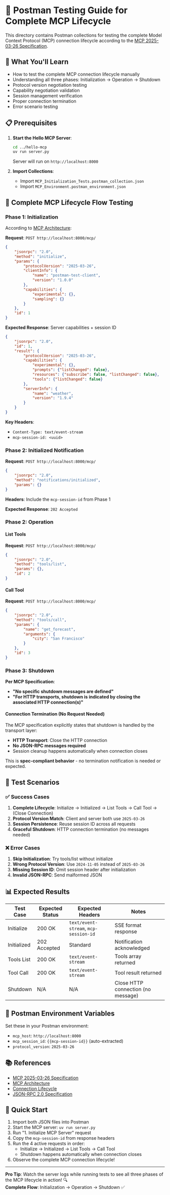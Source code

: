 # 📮 Postman Testing Guide for Complete MCP Lifecycle

This directory contains Postman collections for testing the complete Model Context Protocol (MCP) connection lifecycle according to the [MCP 2025-03-26 Specification](https://modelcontextprotocol.io/specification/2025-03-26).

## 🎯 What You'll Learn

- How to test the complete MCP connection lifecycle manually
- Understanding all three phases: Initialization → Operation → Shutdown
- Protocol version negotiation testing
- Capability negotiation validation
- Session management verification
- Proper connection termination
- Error scenario testing

## 📋 Prerequisites

1. **Start the Hello MCP Server**:
   ```bash
   cd ../hello-mcp
   uv run server.py
   ```
   Server will run on `http://localhost:8000`

2. **Import Collections**:
   - Import `MCP_Initialization_Tests.postman_collection.json`
   - Import `MCP_Environment.postman_environment.json`

## 🔄 Complete MCP Lifecycle Flow Testing

### **Phase 1: Initialization** 
According to [MCP Architecture](https://modelcontextprotocol.io/specification/2025-03-26/architecture#connection-lifecycle):

**Request**: `POST http://localhost:8000/mcp/`
```json
{
    "jsonrpc": "2.0",
    "method": "initialize",
    "params": {
        "protocolVersion": "2025-03-26",
        "clientInfo": {
            "name": "postman-test-client",
            "version": "1.0.0"
        },
        "capabilities": {
            "experimental": {},
            "sampling": {}
        }
    },
    "id": 1
}
```

**Expected Response**: Server capabilities + session ID
```json
{
    "jsonrpc": "2.0",
    "id": 1,
    "result": {
        "protocolVersion": "2025-03-26",
        "capabilities": {
            "experimental": {},
            "prompts": {"listChanged": false},
            "resources": {"subscribe": false, "listChanged": false},
            "tools": {"listChanged": false}
        },
        "serverInfo": {
            "name": "weather",
            "version": "1.9.4"
        }
    }
}
```

**Key Headers**:
- `Content-Type: text/event-stream`
- `mcp-session-id: <uuid>`

### **Phase 2: Initialized Notification**
**Request**: `POST http://localhost:8000/mcp/`
```json
{
    "jsonrpc": "2.0",
    "method": "notifications/initialized",
    "params": {}
}
```

**Headers**: Include the `mcp-session-id` from Phase 1

**Expected Response**: `202 Accepted`

### **Phase 2: Operation**

#### List Tools
**Request**: `POST http://localhost:8000/mcp/`
```json
{
    "jsonrpc": "2.0",
    "method": "tools/list",
    "params": {},
    "id": 2
}
```

#### Call Tool
**Request**: `POST http://localhost:8000/mcp/`
```json
{
    "jsonrpc": "2.0",
    "method": "tools/call",
    "params": {
        "name": "get_forecast",
        "arguments": {
            "city": "San Francisco"
        }
    },
    "id": 3
}
```

### **Phase 3: Shutdown**

**Per MCP Specification**: 
- **"No specific shutdown messages are defined"**
- **"For HTTP transports, shutdown is indicated by closing the associated HTTP connection(s)"**

#### Connection Termination (No Request Needed)
The MCP specification explicitly states that shutdown is handled by the transport layer:
- **HTTP Transport**: Close the HTTP connection
- **No JSON-RPC messages required**
- Session cleanup happens automatically when connection closes

This is **spec-compliant behavior** - no termination notification is needed or expected.

## 🧪 Test Scenarios

### ✅ **Success Cases**
1. **Complete Lifecycle**: Initialize → Initialized → List Tools → Call Tool → (Close Connection)
2. **Protocol Version Match**: Client and server both use `2025-03-26`
3. **Session Persistence**: Reuse session ID across all requests
4. **Graceful Shutdown**: HTTP connection termination (no messages needed)

### ❌ **Error Cases**
1. **Skip Initialization**: Try tools/list without initialize
2. **Wrong Protocol Version**: Use `2024-11-05` instead of `2025-03-26`  
3. **Missing Session ID**: Omit session header after initialization
4. **Invalid JSON-RPC**: Send malformed JSON

## 📊 Expected Results

| Test Case | Expected Status | Expected Headers | Notes |
|-----------|----------------|------------------|-------|
| Initialize | 200 OK | `text/event-stream`, `mcp-session-id` | SSE format response |
| Initialized | 202 Accepted | Standard | Notification acknowledged |
| Tools List | 200 OK | `text/event-stream` | Tools array returned |
| Tool Call | 200 OK | `text/event-stream` | Tool result returned |
| Shutdown | N/A | N/A | Close HTTP connection (no message) |

## 🔧 Postman Environment Variables

Set these in your Postman environment:
- `mcp_host`: `http://localhost:8000`
- `mcp_session_id`: `{{mcp-session-id}}` (auto-extracted)
- `protocol_version`: `2025-03-26`

## 📚 References

- [MCP 2025-03-26 Specification](https://modelcontextprotocol.io/specification/2025-03-26)
- [MCP Architecture](https://modelcontextprotocol.io/specification/2025-03-26/architecture)
- [Connection Lifecycle](https://modelcontextprotocol.io/specification/2025-03-26/architecture#connection-lifecycle)
- [JSON-RPC 2.0 Specification](https://www.jsonrpc.org/specification)

## 🚀 Quick Start

1. Import both JSON files into Postman
2. Start the MCP server: `uv run server.py` 
3. Run "1. Initialize MCP Server" request
4. Copy the `mcp-session-id` from response headers
5. Run the 4 active requests in order:
   - Initialize → Initialized → List Tools → Call Tool
   - Shutdown happens automatically when connection closes
6. Observe the complete MCP connection lifecycle!

---

**Pro Tip**: Watch the server logs while running tests to see all three phases of the MCP lifecycle in action! 🔍  
**Complete Flow**: Initialization → Operation → Shutdown ✅ 